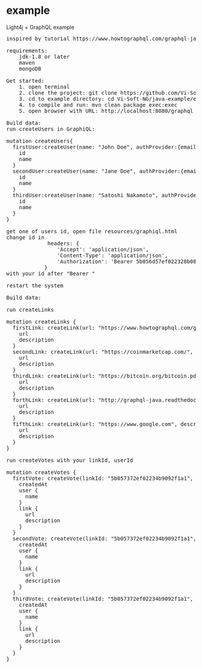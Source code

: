 # example
Light4j + GraphQL example
<pre>
inspired by tutorial https://www.howtographql.com/graphql-java/0-introduction/

requirements: 
	jdk-1.8 or later
	maven
	mongoDB
	
Get started:
	1. open terminal
	2. clone the project: git clone https://github.com/Vi-Soft/example.git
	3. cd to example directory: cd Vi-Soft-NG/java-example/example/
	4. to compile and run: mvn clean package exec:exec
	5. open browser with URL: http://localhost:8080/graphql

Build data:
run createUsers in GraphiQL:

mutation createUsers{
  firstUser:createUser(name: "John Doe", authProvider:{email: "john@example.com" passwd:"secret"}){
    id
    name
  }
  secondUser:createUser(name: "Jane Doe", authProvider:{email:"jane@example.com" passwd: "secret" }){
    id
    name
  }
  thirdUser:createUser(name: "Satoshi Nakamoto", authProvider:{email: "satoshi@example.com" passwd: "secret"}){
    id
    name
  }
}

get one of users id, open file resources/graphiql.html
change id in           
             headers: {
                'Accept': 'application/json',
                'Content-Type': 'application/json',
                'Authorization': 'Bearer 5b056d57ef022328b08876c9'
            }
with your id after "Bearer "

restart the system

Build data:

run createLinks

mutation createLinks {
  firstLink: createLink(url: "https://www.howtographql.com/graphql-java/0-introduction/", description: "GraphQL tutorial") {
    url
    description
  }
  secondLink: createLink(url: "https://coinmarketcap.com/", description: "cryptocurrencies info") {
    url
    description
  }
  thirdLink: createLink(url: "https://bitcoin.org/bitcoin.pdf", description: "Bitcoin: A Peer-to-Peer Electronic Cash System. Satoshi Nakamoto") {
    url
    description
  }
  forthLink: createLink(url: "http://graphql-java.readthedocs.io/en/latest/schema.html", description: "DataFetcher and TypeResolver") {
    url
    description
  }
  fifthLink: createLink(url: "https://www.google.com", description: "the google search engine") {
    url
    description
  }
}

run createVotes with your linkId, userId

mutation createVotes {
  firstVote: createVote(linkId: "5b057372ef02234b9092f1a1", userId: "5b056d57ef022328b08876c7") {
    createdAt
    user {
      name
    }
    link {
      url
      description
    }
  }
  secondVote: createVote(linkId: "5b057372ef02234b9092f1a1", userId: "5b056d57ef022328b08876c8") {
    createdAt
    user {
      name
    }
    link {
      url
      description
    }
  }
  thirdVote: createVote(linkId: "5b057372ef02234b9092f1a1", userId: "5b056d57ef022328b08876c9") {
    createdAt
    user {
      name
    }
    link {
      url
      description
    }
  }
}
</pre>
